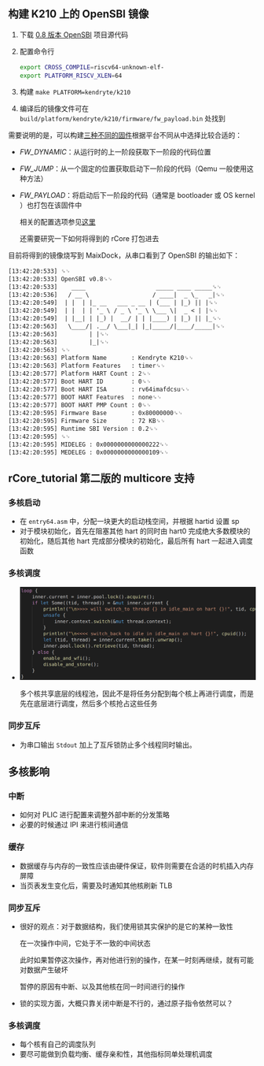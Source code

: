 ## 构建 K210 上的 OpenSBI 镜像

1. 下载 [0.8 版本 OpenSBI](https://github.com/riscv/opensbi/archive/v0.8.tar.gz) 项目源代码

2. 配置命令行

   ```bash
   export CROSS_COMPILE=riscv64-unknown-elf-
   export PLATFORM_RISCV_XLEN=64
   ```

3. 构建 ``make PLATFORM=kendryte/k210``

4. 编译后的镜像文件可在 ``build/platform/kendryte/k210/firmware/fw_payload.bin`` 处找到

需要说明的是，可以构建[三种不同的固件](https://github.com/riscv/opensbi/blob/master/docs/firmware/fw.md)根据平台不同从中选择比较合适的：

* *FW\_DYNAMIC*：从运行时的上一阶段获取下一阶段的代码位置

* *FW\_JUMP*：从一个固定的位置获取启动下一阶段的代码（Qemu 一般使用这种方法）

* *FW\_PAYLOAD*：将启动后下一阶段的代码（通常是 bootloader 或 OS kernel ）也打包在该固件中

  相关的配置选项参见[这里](https://github.com/riscv/opensbi/blob/master/docs/firmware/fw_payload.md)

  还需要研究一下如何将得到的 rCore 打包进去

目前将得到的镜像烧写到 MaixDock，从串口看到了 OpenSBI 的输出如下：

```
[13:42:20:533] ␍␊
[13:42:20:533] OpenSBI v0.8␍␊
[13:42:20:533]    ____                    _____ ____ _____␍␊
[13:42:20:536]   / __ \                  / ____|  _ \_   _|␍␊
[13:42:20:549]  | |  | |_ __   ___ _ __ | (___ | |_) || |␍␊
[13:42:20:549]  | |  | | '_ \ / _ \ '_ \ \___ \|  _ < | |␍␊
[13:42:20:549]  | |__| | |_) |  __/ | | |____) | |_) || |_␍␊
[13:42:20:563]   \____/| .__/ \___|_| |_|_____/|____/_____|␍␊
[13:42:20:563]         | |␍␊
[13:42:20:563]         |_|␍␊
[13:42:20:563] ␍␊
[13:42:20:563] Platform Name       : Kendryte K210␍␊
[13:42:20:563] Platform Features   : timer␍␊
[13:42:20:577] Platform HART Count : 2␍␊
[13:42:20:577] Boot HART ID        : 0␍␊
[13:42:20:577] Boot HART ISA       : rv64imafdcsu␍␊
[13:42:20:577] BOOT HART Features  : none␍␊
[13:42:20:577] BOOT HART PMP Count : 0␍␊
[13:42:20:595] Firmware Base       : 0x80000000␍␊
[13:42:20:595] Firmware Size       : 72 KB␍␊
[13:42:20:595] Runtime SBI Version : 0.2␍␊
[13:42:20:595] ␍␊
[13:42:20:595] MIDELEG : 0x0000000000000222␍␊
[13:42:20:595] MEDELEG : 0x0000000000000109␍␊
```

## rCore_tutorial 第二版的 multicore 支持

### 多核启动

* 在 `entry64.asm` 中，分配一块更大的启动栈空间，并根据 hartid 设置 sp
* 对于模块初始化，首先在阻塞其他 hart 的同时由 hart0 完成绝大多数模块的初始化，随后其他 hart 完成部分模块的初始化，最后所有 hart 一起进入调度函数

### 多核调度

* ![](2020-06-28-1.png)

  多个核共享底层的线程池，因此不是将任务分配到每个核上再进行调度，而是先在底层进行调度，然后多个核抢占这些任务

### 同步互斥

* 为串口输出 `Stdout` 加上了互斥锁防止多个线程同时输出。

## 多核影响

### 中断

* 如何对 PLIC 进行配置来调整外部中断的分发策略
* 必要的时候通过 IPI 来进行核间通信

### 缓存

* 数据缓存与内存的一致性应该由硬件保证，软件则需要在合适的时机插入内存屏障
* 当页表发生变化后，需要及时通知其他核刷新 TLB

### 同步互斥

* 很好的观点：对于数据结构，我们使用锁其实保护的是它的某种一致性

  在一次操作中间，它处于不一致的中间状态

  此时如果暂停这次操作，再对他进行别的操作，在某一时刻再继续，就有可能对数据产生破坏

  暂停的原因有中断、以及其他核在同一时间进行的操作

* 锁的实现方面，大概只靠关闭中断是不行的，通过原子指令依然可以？

### 多核调度

* 每个核有自己的调度队列
* 要尽可能做到负载均衡、缓存亲和性，其他指标同单处理机调度
